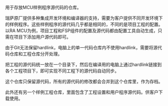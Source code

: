 用于存放MCU样例程序源代码的仓库。

瑞萨原厂提供多种集成开发环境和编译器的支持，需要为客户提供不同开发环境下的样例程序。这些样例程序的源代码几乎都是相同的，不同的是项目工程的配置。
以RA MCU为例，项目工程和FSP组件的配置及源代码都由配置工具自动生成，只需在项目下添加用户源代码即可。

由于Git无法保留hardlink，电脑上的单一代码仓库内不使用hardlink，需要将源代码仓库和工程仓库分开处理。

把工程的源代码统一放在一个目录下，然后在编译用的电脑上通过hardlink链接到各个工程项目下，即可实现不同工程下的源代码自动同步。

这个仓库只保留源代码，所有的源代码的修改都会合并到这个仓库里，作为存档。

此外还有另一个样例工程仓库，里面包含了工程设置和用户程序源代码。供客户下载使用。
